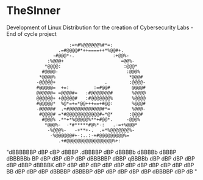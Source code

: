 # TheSInner
Development of Linux Distribution for the creation of Cybersecurity Labs - End of cycle project

                           :=+#%@@@@@@%#*=:            
                       .=#@@@@#*++====++*%@@#+.        
                     -#@@@*-.              :+@@%-      
                   :%@@@+                     =@@%-    
                  *@@@@:                       :@@@*   
                 #@@@@-                         :@@@%  
                *@@@@%                           *@@@# 
               -@@@@@+                  .        :@@@@-
               #@@@@@=  +=:         :=#@@#        @@@@#
               @@@@@@= =@@@@#=   :#@@@@@@@#       %@@@@
               @@@@@@+ +@@@@@#   :#@@@@@@@%       %@@@@
               #@@@@@*  %@*=+=*@@+++==+#@@:       %@@@#
               -@@@@@#  .+#@@@@@@@@@@@@#*=        %@@@-
                #@@@@# =*#@@@@@@@@@@@@#=*@*      :@@@# 
                 #@@@% .**+*%@@@@@%**+#@@*.     -@@@%  
                  *@@@%-  -*#*****#@%*-:   .-=+%@@@*   
                   -%@@@%-   -+**+-.  .=*%@@@@@@@%-    
                    -%@@@@@@#+-:..:-+#@@@@@@@@@%=      
                       .+#@@@@@@@@@@@@@@@@@%+:          

"dBBBBBBP dBP dBP dBBBP    .dBBBBP   dBP dBBBBb  dBBBBb  dBBBP dBBBBBb
                            BP               dBP     dBP            dBP
   dBP   dBBBBBP dBBP       qBBBBb  dBP dBP dBP dBP dBP dBBP    dBBBBK 
  dBP   dBP dBP dBP            dBP dBP dBP dBP dBP dBP dBP     dBP  BB 
 dBP   dBP dBP dBBBBP     dBBBBP  dBP dBP dBP dBP dBP dBBBBP  dBP  dB "
